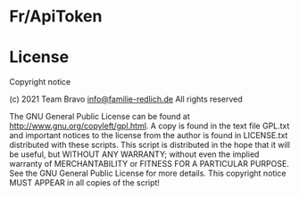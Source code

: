 # Fr/ApiToken




# License

Copyright notice

(c) 2021 Team Bravo <info@familie-redlich.de>
All rights reserved

The GNU General Public License can be found at
http://www.gnu.org/copyleft/gpl.html.
A copy is found in the text file GPL.txt and important notices to the license
from the author is found in LICENSE.txt distributed with these scripts.
This script is distributed in the hope that it will be useful,
but WITHOUT ANY WARRANTY; without even the implied warranty of
MERCHANTABILITY or FITNESS FOR A PARTICULAR PURPOSE.  See the
GNU General Public License for more details.
This copyright notice MUST APPEAR in all copies of the script!